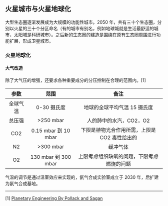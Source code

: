 ## 火星城市与火星地球化

大型生态圈逐渐发展成为大规模的功能性城市。2050 年，共有三十个生态圈，分别以火星的三十个分区命名（有的城市有别名，例如地球城就是生活最舒适的城市，太阳城是科研城市）。之后新的生态圈的建造是围绕在原有生态圈周围进行功能扩展，形成卫星城市。


### 火星地球化

#### 大气改造

除了大气压的增强，还要求各种重要成分的分压控制在合理的范围内。[1]


| 参数        | 范围           |  备注  |
|:-------------:|:-------------:|:-----:|
| 全球气温      | 0-30 摄氏度 | 地球的全球平均气温 15 摄氏度  |
| 总压强      |  >250 mbar     |    人的肺中的水汽，CO2，O2   |
| CO2      | 0.15 mbar 到 10 mbar      |    下限是植物光合作用所需，上限是 CO2 毒性给出的   |
|   N2   |      >300 mbar      |       缓冲气体   |
| O2     |  130 mbar 到 300 mbar          |         上限考虑组织缺氧的问题，下限考虑燃烧的问题   |


气温的调节是通过温室效应来实现的，氨气合成实验室成立于 2030 年，后扩建为氨气合成基地。




-----

[1]  [Planetary Engineering By Pollack and Sagan](https://drive.google.com/file/d/0ByjhpSk2nUFpM0wyTGJDVExHRFk/edit?usp=sharing)
